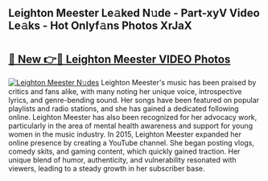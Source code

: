 ## Leighton Meester Le𝚊ked N𝚞de - Part-xyV Video Le𝚊ks - Hot Onlyf𝚊ns Photos XrJaX

# <h2><a href="http://ac36321.deff.icu/?id=Leighton+Meester">🔗 New 👉🔴 Leighton Meester VIDEO Photos</a></h2>

[![Leighton Meester N𝚞des](https://i.imgur.com/rIISA9y.gif)](http://ac36321.deff.icu/?id=Leighton+Meester)
Leighton Meester's music has been praised by critics and fans alike, with many noting her unique voice, introspective lyrics, and genre-bending sound. Her songs have been featured on popular playlists and radio stations, and she has gained a dedicated following online. Leighton Meester has also been recognized for her advocacy work, particularly in the area of mental health awareness and support for young women in the music industry. In 2015, Leighton Meester expanded her online presence by creating a YouTube channel. She began posting vlogs, comedy skits, and gaming content, which quickly gained traction. Her unique blend of humor, authenticity, and vulnerability resonated with viewers, leading to a steady growth in her subscriber base.
